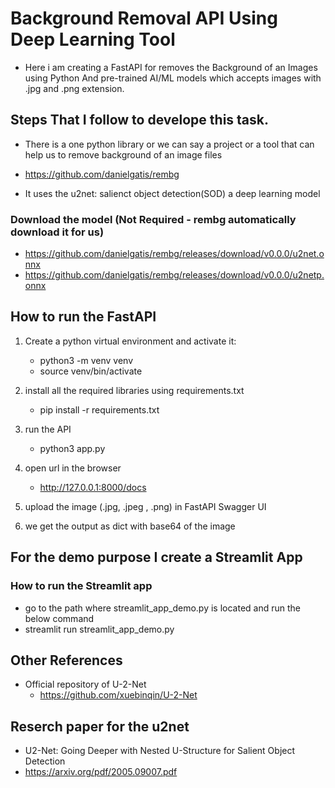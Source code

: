 # Background Removal API Using Deep Learning Tool

- Here i am creating a FastAPI for removes the Background of an Images using Python And pre-trained AI/ML models
    which accepts images with .jpg and .png extension.

## Steps That I follow to develope this task.

- There is a one python library or we can say a project or a tool that can help us to remove background of an image files
- https://github.com/danielgatis/rembg

- It uses the u2net: salienct object detection(SOD) a deep learning model 

### Download the model (Not Required - rembg automatically download it for us)
- https://github.com/danielgatis/rembg/releases/download/v0.0.0/u2net.onnx
- https://github.com/danielgatis/rembg/releases/download/v0.0.0/u2netp.onnx
  


## How to run the FastAPI

1. Create a python virtual environment and activate it: 
   - python3 -m venv venv 
   - source venv/bin/activate

2. install all the required libraries using requirements.txt
   - pip install -r requirements.txt

3. run the API
   - python3 app.py

4. open url in the browser
   - http://127.0.0.1:8000/docs

5. upload the image (.jpg, .jpeg , .png) in FastAPI Swagger UI

6. we get the output as dict with base64 of the image




## For the demo purpose I create a Streamlit App

### How to run the Streamlit app

- go to the path where streamlit_app_demo.py is located and run the below command
- streamlit run streamlit_app_demo.py



## Other References

- Official repository of U-2-Net
  - https://github.com/xuebinqin/U-2-Net

## Reserch paper for the u2net

- U2-Net: Going Deeper with Nested U-Structure for Salient Object Detection
- https://arxiv.org/pdf/2005.09007.pdf


